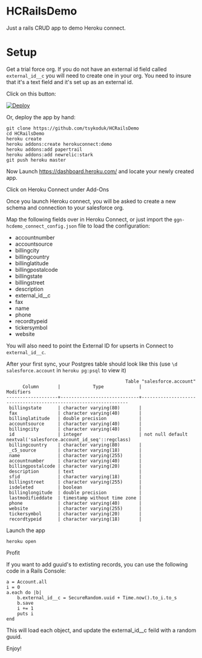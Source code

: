 HCRailsDemo
===========

Just a rails CRUD app to demo Heroku connect.


Setup
=====


Get a trial force org. If you do not have an external id field called `external_id__c` you will need to create one in your org. You need to insure that it's a text field and it's set up as an external id.

Click on this button:

[![Deploy](https://www.herokucdn.com/deploy/button.png)](https://heroku.com/deploy)

Or, deploy the app by hand:

```
git clone https://github.com/tsykoduk/HCRailsDemo
cd HCRailsDemo
heroku create
heroku addons:create herokuconnect:demo
heroku addons:add papertrail
heroku addons:add newrelic:stark
git push heroku master
```

Now Launch https://dashboard.heroku.com/ and locate your newly created app.

Click on Heroku Connect under Add-Ons

Once you launch Heroku connect, you will be asked to create a new schema and connection to your salesforce org.

Map the following fields over in Heroku Connect, or just import the `ggn-hcdemo_connect_config.json` file to load the configuration:

 * accountnumber
 * accountsource
 * billingcity
 * billingcountry
 * billinglatitude
 * billingpostalcode
 * billingstate
 * billingstreet
 * description
 * external_id__c
 * fax
 * name
 * phone
 * recordtypeid
 * tickersymbol
 * website

You will also need to point the External ID for upserts in Connect to `external_id__c`. 

After your first sync, your Postgres table should look like this (use `\d salesforce.account` in `heroku pg:psql` to view it)

                                                Table "salesforce.account"
          Column       |            Type             |                            Modifiers                            
    -------------------+-----------------------------+-----------------------------------------------------------------
     billingstate      | character varying(80)       |
     fax               | character varying(40)       |
     billinglatitude   | double precision            |
     accountsource     | character varying(40)       |
     billingcity       | character varying(40)       |
     id                | integer                     | not null default nextval('salesforce.account_id_seq'::regclass)
     billingcountry    | character varying(80)       |
     _c5_source        | character varying(18)       |
     name              | character varying(255)      |
     accountnumber     | character varying(40)       |
     billingpostalcode | character varying(20)       |
     description       | text                        |
     sfid              | character varying(18)       |
     billingstreet     | character varying(255)      |
     isdeleted         | boolean                     |
     billinglongitude  | double precision            |
     lastmodifieddate  | timestamp without time zone |
     phone             | character varying(40)       |
     website           | character varying(255)      |
     tickersymbol      | character varying(20)       |
     recordtypeid      | character varying(18)       |

Launch the app
```
heroku open
```
Profit

If you want to add guuid's to extisting records, you can use the following code in a Rails Console:

```
a = Account.all
i = 0
a.each do |b|
	b.external_id__c = SecureRandom.uuid + Time.now().to_i.to_s
	b.save
	i += 1
	puts i
end
```

This will load each object, and update the external_id__c feild with a random guuid.

Enjoy!
